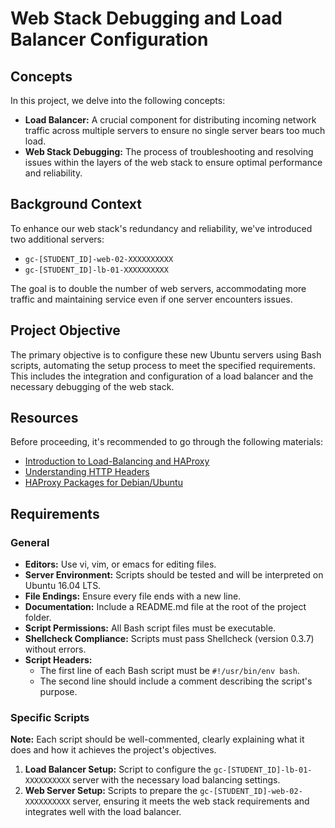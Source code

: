 # Web Stack Debugging and Load Balancer Configuration

## Concepts
In this project, we delve into the following concepts:

- **Load Balancer:** A crucial component for distributing incoming network traffic across multiple servers to ensure no single server bears too much load.
- **Web Stack Debugging:** The process of troubleshooting and resolving issues within the layers of the web stack to ensure optimal performance and reliability.

## Background Context
To enhance our web stack's redundancy and reliability, we've introduced two additional servers:
- `gc-[STUDENT_ID]-web-02-XXXXXXXXXX`
- `gc-[STUDENT_ID]-lb-01-XXXXXXXXXX`

The goal is to double the number of web servers, accommodating more traffic and maintaining service even if one server encounters issues.

## Project Objective
The primary objective is to configure these new Ubuntu servers using Bash scripts, automating the setup process to meet the specified requirements. This includes the integration and configuration of a load balancer and the necessary debugging of the web stack.

## Resources
Before proceeding, it's recommended to go through the following materials:
- [Introduction to Load-Balancing and HAProxy](#)
- [Understanding HTTP Headers](#)
- [HAProxy Packages for Debian/Ubuntu](#)

## Requirements

### General
- **Editors:** Use vi, vim, or emacs for editing files.
- **Server Environment:** Scripts should be tested and will be interpreted on Ubuntu 16.04 LTS.
- **File Endings:** Ensure every file ends with a new line.
- **Documentation:** Include a README.md file at the root of the project folder.
- **Script Permissions:** All Bash script files must be executable.
- **Shellcheck Compliance:** Scripts must pass Shellcheck (version 0.3.7) without errors.
- **Script Headers:**
  - The first line of each Bash script must be `#!/usr/bin/env bash`.
  - The second line should include a comment describing the script's purpose.

### Specific Scripts
**Note:** Each script should be well-commented, clearly explaining what it does and how it achieves the project's objectives.

1. **Load Balancer Setup:** Script to configure the `gc-[STUDENT_ID]-lb-01-XXXXXXXXXX` server with the necessary load balancing settings.
2. **Web Server Setup:** Scripts to prepare the `gc-[STUDENT_ID]-web-02-XXXXXXXXXX` server, ensuring it meets the web stack requirements and integrates well with the load balancer.
